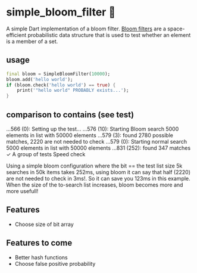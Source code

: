 # simple_bloom_filter 🎯

A simple Dart implementation of a bloom filter. [Bloom filters](https://en.wikipedia.org/wiki/Bloom_filter) are a space-efficient probabilistic data structure that is used to test whether an element is a member of a set.

## usage

```dart
final bloom = SimpleBloomFilter(10000);
bloom.add('hello world');
if (bloom.check('hello world') == true) {
    print('"hello world" PROBABLY exists...');
}
```

## comparison to contains (see test)
...566 (0): Setting up the test...
...576 (10): Starting Bloom search 5000 elements in list with 50000 elements
...579 (3): found 2780 possible matches, 2220 are not needed to check
...579 (0): Starting normal search 5000 elements in list with 50000 elements
...831 (252): found 347 matches
✓ A group of tests Speed check

Using a simple bloom configuration where the bit == the test list size
5k searches in 50k items takes 252ms, using bloom it can say that half (2220) are not needed to check in 3ms!. So it can save you 123ms in this example. 
When the size of the to-search list increases, bloom becomes more and more usefull!

## Features

- Choose size of bit array

## Features to come

- Better hash functions
- Choose false positive probability